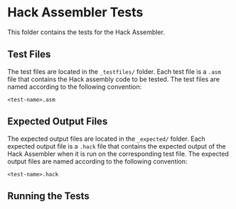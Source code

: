 # Hack Assembler Tests

This folder contains the tests for the Hack Assembler.

## Test Files

The test files are located in the `_testfiles/` folder. Each test file is a `.asm` file that contains the Hack assembly code to be tested. The test files are named according to the following convention:

```
<test-name>.asm
```

## Expected Output Files

The expected output files are located in the `_expected/` folder. Each expected output file is a `.hack` file that contains the expected output of the Hack Assembler when it is run on the corresponding test file. The expected output files are named according to the following convention:

```
<test-name>.hack
```

## Running the Tests

